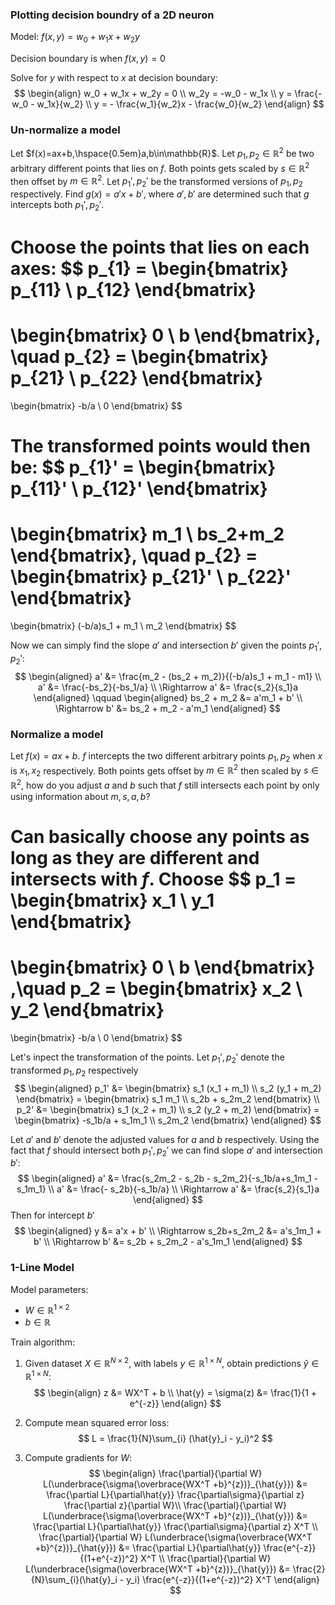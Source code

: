 ### Plotting decision boundry of a 2D neuron
Model: $f(x,y) = w_0 + w_1x + w_2y$

Decision boundary is when $f(x,y) = 0$

Solve for $y$ with respect to $x$ at decision boundary:
$$
\begin{align}
    w_0 + w_1x + w_2y = 0 \\
    w_2y = -w_0 - w_1x \\
    y = \frac{-w_0 - w_1x}{w_2} \\
    y = - \frac{w_1}{w_2}x - \frac{w_0}{w_2}
\end{align}
$$

### Un-normalize a model
Let $f(x)=ax+b,\hspace{0.5em}a,b\in\mathbb{R}$. Let $p_1, p_2 \in \mathbb{R}^2$ be two arbitrary different points that lies on $f$. Both points gets scaled by $s\in\mathbb{R}^2$ then offset by $m\in\mathbb{R}^2$. Let $p_1', p_2'$ be the transformed versions of $p_1, p_2$ respectively. Find $g(x) = a'x + b'$, where $a',b'$ are determined such that $g$ intercepts both $p_1', p_2'$.

Choose the points that lies on each axes:
$$
p_{1} =
\begin{bmatrix}
    p_{11} \\
    p_{12}
\end{bmatrix}
=
\begin{bmatrix}
    0 \\
    b
\end{bmatrix},
\quad
p_{2} =
\begin{bmatrix}
    p_{21} \\
    p_{22}
\end{bmatrix}
=
\begin{bmatrix}
    -b/a \\
    0
\end{bmatrix}
$$

The transformed points would then be:
$$
p_{1}' =
\begin{bmatrix}
    p_{11}' \\
    p_{12}'
\end{bmatrix}
=
\begin{bmatrix}
    m_1 \\
    bs_2+m_2
\end{bmatrix},
\quad
p_{2} =
\begin{bmatrix}
    p_{21}' \\
    p_{22}'
\end{bmatrix}
=
\begin{bmatrix}
    (-b/a)s_1 + m_1 \\
    m_2
\end{bmatrix}
$$

Now we can simply find the slope $a'$ and intersection $b'$ given the points $p_1', p_2'$:
$$
\begin{aligned}
    a' &= \frac{m_2 - (bs_2 + m_2)}{(-b/a)s_1 + m_1 - m1} \\
    a' &= \frac{-bs_2}{-bs_1/a} \\
    \Rightarrow a' &= \frac{s_2}{s_1}a
\end{aligned}
\qquad
\begin{aligned}
    bs_2 + m_2 &= a'm_1 + b' \\
    \Rightarrow b' &= bs_2 + m_2 - a'm_1
\end{aligned}
$$

### Normalize a model
Let $f(x) = ax + b$. $f$ intercepts the two different arbitrary points $p_1, p_2$ when $x$ is $x_1, x_2$ respectively. Both points gets offset by $m\in\mathbb{R}^2$ then scaled by $s\in\mathbb{R}^2$, how do you adjust $a$ and $b$ such that $f$ still intersects each point by only using information about $m, s, a, b$?

Can basically choose any points as long as they are different and intersects with $f$. Choose
$$
p_1 =
\begin{bmatrix}
    x_1 \\
    y_1
\end{bmatrix}
=
\begin{bmatrix}
    0 \\
    b
\end{bmatrix}
,\quad
p_2 =
\begin{bmatrix}
    x_2 \\
    y_2
\end{bmatrix}
=
\begin{bmatrix}
    -b/a \\
    0
\end{bmatrix}
$$

Let's inpect the transformation of the points. Let $p_1', p_2'$ denote the transformed $p_1, p_2$ respectively
$$
\begin{aligned}
    p_1' &=
    \begin{bmatrix}
        s_1 (x_1 + m_1) \\
        s_2 (y_1 + m_2)
    \end{bmatrix}
    =
    \begin{bmatrix}
        s_1 m_1 \\
        s_2b + s_2m_2
    \end{bmatrix}
    \\
    p_2' &=
    \begin{bmatrix}
        s_1 (x_2 + m_1) \\
        s_2 (y_2 + m_2)
    \end{bmatrix}
    =
    \begin{bmatrix}
        -s_1b/a + s_1m_1 \\
        s_2m_2
    \end{bmatrix}
\end{aligned}
$$

Let $a'$ and $b'$ denote the adjusted values for $a$ and $b$ respectively. Using the fact that $f$ should intersect both $p_1', p_2'$ we can find slope $a'$ and intersection $b'$:
$$
\begin{aligned}
    a' &= \frac{s_2m_2 - s_2b - s_2m_2}{-s_1b/a+s_1m_1 - s_1m_1} \\
    a' &= \frac{- s_2b}{-s_1b/a} \\
    \Rightarrow a' &= \frac{s_2}{s_1}a
\end{aligned}
$$
Then for intercept $b'$
$$
\begin{aligned}
    y &= a'x + b' \\
    \Rightarrow s_2b+s_2m_2 &= a's_1m_1 + b' \\
    \Rightarrow b' &= s_2b + s_2m_2 - a's_1m_1
\end{aligned}
$$
<!-- $$
\begin{aligned}
    a' &= \frac{s_2 (y_2 + m_2) - s_2 (y_1 + m_2)}{s_1 (x_2 + m_1) - s_1 (x_1 + m_1)} \\
    a' &= \frac{s_2y_2 - s_2y_1}{s_1x_2 - s_1x_1} \\
    \Rightarrow a' &= -\frac{s_2b}{s_1b/a} =- \frac{s_2}{s_1}a
\end{aligned}
\qquad
\begin{aligned}
    b' &= s_2 (y_1 + m_2) - as_1 (x_1 + m_1) \\
    b' &= s_2y_1 + s_2m_2 - as_1x_1 + as_1m_1 \\
    \Rightarrow b' &= s_2b + s_2m_2 + as_1m_1
\end{aligned}
\qquad
\begin{aligned}
\end{aligned}
$$ -->

### 1-Line Model
Model parameters:
- $W\in\mathbb{R}^{1\times2}$
- $b\in\mathbb{R}$

Train algorithm:

1. Given dataset $X\in\mathbb{R}^{N\times2}$, with labels $y\in\mathbb{R}^{1\times N}$, obtain predictions $\hat{y}\in\mathbb{R}^{1\times N}$:
    $$
    \begin{align}
    z &= WX^T + b \\
    \hat{y} = \sigma(z) &= \frac{1}{1 + e^{-z}}
    \end{align}
    $$

1. Compute mean squared error loss:
    $$
    L = \frac{1}{N}\sum_{i} (\hat{y}_i - y_i)^2
    $$

1. Compute gradients for $W$:
    $$
    \begin{align}
        \frac{\partial}{\partial W} L(\underbrace{\sigma(\overbrace{WX^T +b}^{z})}_{\hat{y}}) &= \frac{\partial L}{\partial\hat{y}} \frac{\partial\sigma}{\partial z} \frac{\partial z}{\partial W}\\
        \frac{\partial}{\partial W} L(\underbrace{\sigma(\overbrace{WX^T +b}^{z})}_{\hat{y}}) &= \frac{\partial L}{\partial\hat{y}} \frac{\partial\sigma}{\partial z} X^T
        \\
        \frac{\partial}{\partial W} L(\underbrace{\sigma(\overbrace{WX^T +b}^{z})}_{\hat{y}}) &= \frac{\partial L}{\partial\hat{y}} \frac{e^{-z}}{(1+e^{-z})^2} X^T
        \\
        \frac{\partial}{\partial W} L(\underbrace{\sigma(\overbrace{WX^T +b}^{z})}_{\hat{y}}) &= \frac{2}{N}\sum_{i}(\hat{y}_i - y_i) \frac{e^{-z}}{(1+e^{-z})^2} X^T
    \end{align}
    $$

